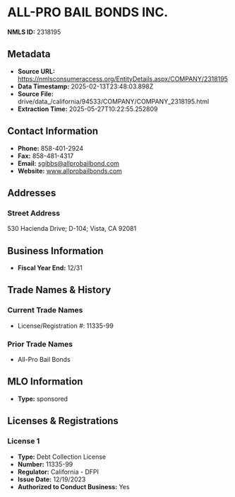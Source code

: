 # ALL-PRO BAIL BONDS INC.

**NMLS ID:** 2318195

## Metadata
- **Source URL:** https://nmlsconsumeraccess.org/EntityDetails.aspx/COMPANY/2318195
- **Data Timestamp:** 2025-02-13T23:48:03.898Z
- **Source File:** drive/data_/california/94533/COMPANY/COMPANY_2318195.html
- **Extraction Time:** 2025-05-27T10:22:55.252809

## Contact Information
- **Phone:** 858-401-2924
- **Fax:** 858-481-4317
- **Email:** sgibbs@allprobailbond.com
- **Website:** www.allprobailbonds.com

## Addresses
### Street Address
530 Hacienda Drive; D-104; Vista, CA 92081

## Business Information
- **Fiscal Year End:** 12/31

## Trade Names & History
### Current Trade Names
- License/Registration #: 11335-99

### Prior Trade Names
- All-Pro Bail Bonds

## MLO Information
- **Type:** sponsored

## Licenses & Registrations

### License 1
- **Type:** Debt Collection License
- **Number:** 11335-99
- **Regulator:** California - DFPI
- **Issue Date:** 12/19/2023
- **Authorized to Conduct Business:** Yes
